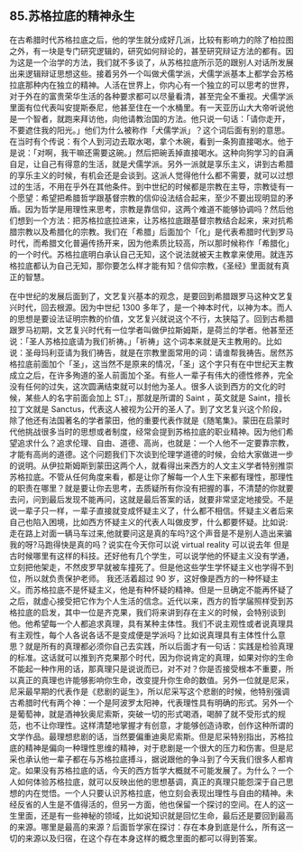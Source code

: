 ## 85.苏格拉底的精神永生
在古希腊时代苏格拉底之后，他的学生就分成好几派，比较有影响力的除了柏拉图之外，有一块是专门研究逻辑的，研究如何辩论的，甚至研究辩证方法的都有。因为这是一个治学的方法，我们就不多谈了，从苏格拉底所示范的跟别人对话所发展出来逻辑辩证思想这些。接着另外一个叫做犬儒学派，犬儒学派基本上都学会苏格拉底那种内在独立的精神。人活在世界上，你内心有一个独立的可以思考的世界，对于外在的富贵荣华生活的各种要求都可以尽量看清，甚至完全不重视。犬儒学派里面有位代表叫安提斯泰尼，他甚至住在一个水桶里。有一天亚历山大大帝听说他是一个智者，就跑来拜访他，向他请教治国的方法。他只说一句话：「请你走开，不要遮住我的阳光。」他们为什么被称作「犬儒学派」？这个词后面有别的意思。在当时有个传说：有个人到河边去取水喝，拿个木碗，看到一条狗直接喝水。他于是说：「对啊，我干嘛还需要这碗。」然后把碗丢掉直接喝水。这种向狗学习的自满自足，让自己有得意的生活，就是犬儒学派。另外一派就是享乐主义，讲到古希腊的享乐主义的时候，有机会还是会谈到。这派人觉得他什么都不需要，就可以过想过的生活，不用在乎外在其他条件。到中世纪的时候都是宗教在主导，宗教徒有一个愿望：希望把希腊哲学跟基督宗教的信仰设法结合起来，至少不要出现明显的矛盾。因为哲学是用理性来思考，宗教是靠信仰，这两个难道不能够协调吗？然后他们想到一个方法：把苏格拉底拉进来，让苏格拉底跟基督宗教结合起来，来对抗希腊宗教以及希腊化的宗教。我们在「希腊」后面加个「化」是代表希腊时代到罗马时代，而希腊文化普遍传扬开来，因为他素质比较高，所以那时候称作「希腊化」的一个时代。苏格拉底明白承认自己无知，这个说法就被天主教拿来使用。就连苏格拉底都认为自己无知，那你要怎么样才能有知？信仰宗教，《圣经》里面就有真正的智慧。


在中世纪的发展后面到了，文艺复兴基本的观念，是要回到希腊跟罗马这种文艺复兴时代，回去根源。因为中世纪 1300 多年了，是一个神本时代，以神为本。而人的思想是要设法证明宗教的价值，文艺复兴就说这个不行，太狭隘了。回到古希腊跟罗马初期，文艺复兴时代有一位学者叫做伊拉斯姆斯，是荷兰的学者。他甚至还说：「圣人苏格拉底请为我们祈祷。」「祈祷」这个词本来就是天主教用的。比如说：圣母玛利亚请为我们祷告，就是在宗教里面常用的词：请谁帮我祷告。居然苏格拉底前面加个「圣」，这当然不是原来的情况，「圣」这个字只有在中世纪天主教成立之后，在许多殉道的圣人前面加个圣。有些人一辈子有伟大的德性修养，完全没有任何的过失，这次圆满结束就可以封他为圣人。很多人谈到西方的文化的时候，某些人的名字前面会加上 ST』，那就是所谓的 Saint ，英文就是 Saint，擅长拉丁文就是 Sanctus，代表这人被视为公开的圣人了。到了文艺复兴这个阶段，除了他还有法国著名的学者蒙田，他的重要代表作就是《随笔集》。蒙田在启蒙时代他挑战很多当时的思想或者制度，经常会提到苏格拉底的职业精神。因为他们希望追求什么？追求伦理、自由、道德、高尚，也就是：一个人他不一定要靠宗教，才能有高尚的道德。这个问题我们下次谈到伦理学道德的时候，会给大家做进一步的说明。从伊拉斯姆斯到蒙田这两个人，就看得出来西方的人文主义学者特别推崇苏格拉底。不管从任何角度来看，都是让你了解每一个人生下来都有理性，那理性的职责在哪里？就是要让你去思考，去质疑所有你没有把握的事，不清楚的你就要去问，问到最后发现不能再问，这就是最后答案的话，就要非常坚定地接受。不是说一辈子只一样，一辈子直接就变成怀疑主义了，什么都不相信。怀疑主义者后来自己也陷入困境，比如西方怀疑主义的代表人叫做皮罗，什么都要怀疑。比如说:走在路上对面一辆马车过来,他就要问这是真的车吗?这个声音是不是别人造出来骗我的呀?马跑得快是真的吗？说实在今天你可以说 virtual reality 可以说去年 但是古时候哪里有这样的科技。还好他有几个学生，可以说学他的怀疑主义没有学通，立刻把他架走，不然皮罗早就被车撞死了。但是他这些学生学怀疑主义也学得不到位，所以就负责保护老师。 我还活着超过 90 岁，这好像是西方的一种怀疑主义。而苏格拉底不是怀疑主义，他是有种怀疑的精神。但是一旦确定不能再怀疑了之后，就虚心接受把它作为个人生活的信念。近代以来，西方的哲学届照样受到苏格拉底的启发，其中一位是齐克果，我们将来讲到存在主义的时候，会特别谈到他。他希望每一个人都追求真理，具有某种主体性。我们不说主观性或者说真理具有主观性，每个人各说各话不是变成便是学派吗？比如说真理具有主体性什么意思？就是所有的真理都必须你自己去实践，所以后面才有一句话：实践是检验真理的标准。这话就可以推到齐克果那个时代，因为你说肯定的真理，如果对你的生命不能起一种作用的话，那真理只是说说而已，对不对？你是否接受根本不重要，所以真正的真理也许能够影响你生命，改变提升你生命的数值。另外一位就是尼采，尼采最早期的代表作是《悲剧的诞生》，所以尼采写这个悲剧的时候，他特别强调古希腊时代有两个神：一个是阿波罗太阳神，代表理性具有明确的形式。另外一个是葡萄神，就是酒神狄奥尼索斯，突破一切的形式喝酒，喝醉了就不受形式的规范，也不让你理性。这样清楚地掌握才有创意，才能够创造诗歌，创作这种所谓的文学作品。最理想悲剧的话，当然要偏重迪奥尼索斯。但是尼采特别指出，苏格拉底的精神是偏向一种理性思维的精神，对于悲剧是一个很大的压力和伤害。但是尼采也承认他一辈子都在与苏格拉底搏斗，据说跟他的争斗到了今天我们很多人都肯定。如果没有苏格拉底的话，今天的西方哲学大概就不可能发展了。为什么？一个人如何体验苏格拉底，就可以反映出他的思想基调，真正的真理只能怨深于自己思想的内在觉悟。一个人只要认识苏格拉底，他立刻会表现出理性与自由的精神。未经反省的人生是不值得活的，但另一方面，他也保留一个探讨的空间。在人的这一生里面，还是有一些神秘的领域，比如说知识就是回忆生命，最后还是要回到最高的来源。哪里是最高的来源？后面哲学家在探讨：存在本身到底是什么，所有这一切的来源以及归宿，在这个存在本身这样的概念里面的都可以得到答案。

